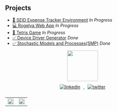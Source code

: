 ## Projects

- [🤖 SEID Expense Tracker Environment](https://github.com/SEID-Environment-Project) _In Progress_
- [💻 Rogelya Web App](https://rogelya-web-app.vercel.app/) _In Progress_
- [🧩 Tetris Game](https://github.com/nickcernean/tetris_game.git) _In Progress_
- [✅ Device Driver Generator](https://github.com/nickcernean/DriversGenerator.git) _Done_
- [✅ Stochastic Models and Processes(SMP)](https://github.com/nickcernean/SMP_Exercises.git) _Done_

<div id="header" align="center">
  <img src="https://media0.giphy.com/media/Ll22OhMLAlVDb8UQWe/giphy.gif" width="100"/>
</div>
<div id="social_icons" align="center">
  <a href="https://www.linkedin.com/in/nicolae-cernean/" target="_blank">
      <img src=https://img.icons8.com/color/35/null/linkedin.png alt=linkedin style="margin: 10px;" />
  </a>
  <a href="https://twitter.com/nickcernean?t=W-NCL6_PqfrZW4obza3r8g&s=09" target="_blank">
    <img src=https://img.icons8.com/color/35/null/twitter--v2.png alt=twitter style="margin: 10px;" />
  </a>
</div>
<div id="profile_counter_badge" align="center">
  <img src="https://komarev.com/ghpvc/?username=nickcernean&style=flat-square&color=blue" alt="" />
</div>


<table style="border-style: hidden;" align="center">
  <tr>
     <td valign="center" width="50%" >
      <img src="http://github-readme-streak-stats.herokuapp.com?user=nickcernean&theme=dark&background=000000" align="center" style="width: 100%"/>
   </td>
   <td valign="center" width="50%">
     <img src="https://github-readme-stats.vercel.app/api/top-langs/?username=nickcernean&layout=compact&theme=vision-friendly-dark" align="center" style="width: 100%" />  
   </td>
 </tr>
</table> 
